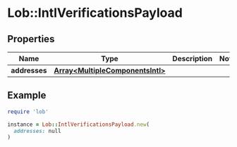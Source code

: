 # Lob::IntlVerificationsPayload

## Properties

| Name | Type | Description | Notes |
| ---- | ---- | ----------- | ----- |
| **addresses** | [**Array&lt;MultipleComponentsIntl&gt;**](MultipleComponentsIntl.md) |  |  |

## Example

```ruby
require 'lob'

instance = Lob::IntlVerificationsPayload.new(
  addresses: null
)
```

